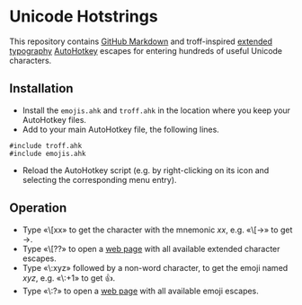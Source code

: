 # Unicode Hotstrings
This repository contains
[GitHub Markdown](https://www.spinellis.gr/sw/unicode-hotstrings/emojis.html) and
troff-inspired
[extended typography](https://www.spinellis.gr/sw/unicode-hotstrings/troff.html)
[AutoHotkey](https://www.autohotkey.com/) escapes
for entering hundreds of useful Unicode characters.

## Installation
* Install the `emojis.ahk` and `troff.ahk` in the location where you keep
  your AutoHotkey files.
* Add to your main AutoHotkey file, the following lines.
```ahk
#include troff.ahk
#include emojis.ahk
```
* Reload the AutoHotkey script (e.g. by right-clicking on its icon and
  selecting the corresponding menu entry).

## Operation
* Type «&#92;[xx» to get the character with the mnemonic _xx_,
  e.g. «&#92;[->» to get →.
* Type «&#92;[??» to open a
  [web page](https://www.spinellis.gr/sw/unicode-hotstrings/troff.html)
  with all available extended character escapes.
* Type «&#92;:xyz» followed by a non-word character,
  to get the emoji named _xyz_, e.g. «&#92;:+1» to get 👍.
* Type «&#92;:?» to open a
  [web page](https://www.spinellis.gr/sw/unicode-hotstrings/emojis.html)
  with all available emoji escapes.
